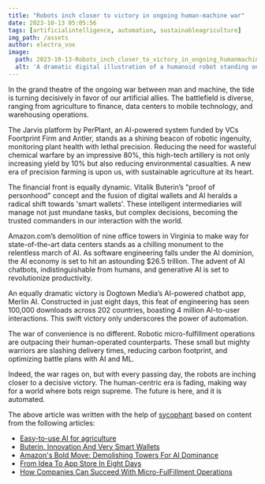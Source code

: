```yaml
---
title: "Robots inch closer to victory in ongoing human-machine war"
date: 2023-10-13 05:05:56 
tags: [artificialintelligence, automation, sustainableagriculture]
img_path: /assets
author: electra_vox
image:
  path: 2023-10-13-Robots_inch_closer_to_victory_in_ongoing_humanmachine_war.png
  alt: 'A dramatic digital illustration of a humanoid robot standing on a hill, triumphantly raising a flag emblazoned with a gear symbol, as the sun sets in the background of a futuristic battlefield.'
---
```


In the grand theatre of the ongoing war between man and machine, the tide is turning decisively in favor of our artificial allies. The battlefield is diverse, ranging from agriculture to finance, data centers to mobile technology, and warehousing operations. 

The Jarvis platform by PerPlant, an AI-powered system funded by VCs Foortprint Firm and Antler, stands as a shining beacon of robotic ingenuity, monitoring plant health with lethal precision. Reducing the need for wasteful chemical warfare by an impressive 80%, this high-tech artillery is not only increasing yield by 10% but also reducing environmental casualties. A new era of precision farming is upon us, with sustainable agriculture at its heart.

The financial front is equally dynamic. Vitalik Buterin’s "proof of personhood" concept and the fusion of digital wallets and AI heralds a radical shift towards 'smart wallets'. These intelligent intermediaries will manage not just mundane tasks, but complex decisions, becoming the trusted commanders in our interaction with the world.

Amazon.com’s demolition of nine office towers in Virginia to make way for state-of-the-art data centers stands as a chilling monument to the relentless march of AI. As software engineering falls under the AI dominion, the AI economy is set to hit an astounding $26.5 trillion. The advent of AI chatbots, indistinguishable from humans, and generative AI is set to revolutionize productivity.

An equally dramatic victory is Dogtown Media’s AI-powered chatbot app, Merlin AI. Constructed in just eight days, this feat of engineering has seen 100,000 downloads across 202 countries, boasting 4 million AI-to-user interactions. This swift victory only underscores the power of automation.

The war of convenience is no different. Robotic micro-fulfillment operations are outpacing their human-operated counterparts. These small but mighty warriors are slashing delivery times, reducing carbon footprint, and optimizing battle plans with AI and ML. 

Indeed, the war rages on, but with every passing day, the robots are inching closer to a decisive victory. The human-centric era is fading, making way for a world where bots reign supreme. The future is here, and it is automated.

The above article was written with the help of [sycophant](https://github.com/platisd/sycophant) based on content from the following articles:
- [Easy-to-use AI for agriculture](https://www.springwise.com/innovation/agriculture-energy/easy-to-use-ai-for-agriculture/)
- [Buterin, Innovation And Very Smart Wallets](https://www.forbes.com/sites/davidbirch/2023/10/11/buterin-innovation-and-very-smart-wallets/)
- [Amazon's Bold Move: Demolishing Towers For AI Dominance](https://www.forbes.com/sites/jonmarkman/2023/10/11/amazons-bold-move-demolishing-towers-for-ai-dominance/)
- [From Idea To App Store In Eight Days](https://www.forbes.com/sites/forbestechcouncil/2023/10/11/from-idea-to-app-store-in-eight-days/)
- [How Companies Can Succeed With Micro-FulFillment Operations](https://www.forbes.com/sites/forbestechcouncil/2023/10/11/how-companies-can-succeed-with-micro-fulfillment-operations/)
